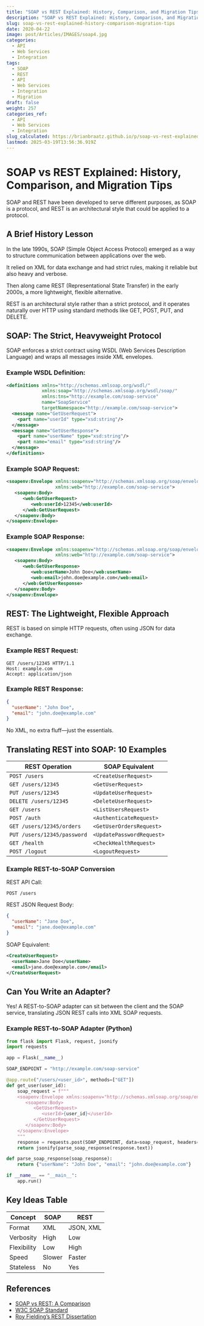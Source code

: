 ```yaml
---
title: "SOAP vs REST Explained: History, Comparison, and Migration Tips"
description: "SOAP vs REST Explained: History, Comparison, and Migration Tips"
slug: soap-vs-rest-explained-history-comparison-migration-tips
date: 2020-04-22
image: post/Articles/IMAGES/soap4.jpg
categories:
  - API
  - Web Services
  - Integration
tags:
  - SOAP
  - REST
  - API
  - Web Services
  - Integration
  - Migration
draft: false
weight: 257
categories_ref:
  - API
  - Web Services
  - Integration
slug_calculated: https://brianbraatz.github.io/p/soap-vs-rest-explained-history-comparison-migration-tips
lastmod: 2025-03-19T13:56:36.919Z
---
```

# SOAP vs REST Explained: History, Comparison, and Migration Tips

SOAP and REST have been developed to serve different purposes, as SOAP is a protocol, and REST is an architectural style that could be applied to a protocol.

## A Brief History Lesson

In the late 1990s, SOAP (Simple Object Access Protocol) emerged as a way to structure communication between applications over the web.

It relied on XML for data exchange and had strict rules, making it reliable but also heavy and verbose.

Then along came REST (Representational State Transfer) in the early 2000s, a more lightweight, flexible alternative.

REST is an architectural style rather than a strict protocol, and it operates naturally over HTTP using standard methods like GET, POST, PUT, and DELETE.

## SOAP: The Strict, Heavyweight Protocol

SOAP enforces a strict contract using WSDL (Web Services Description Language) and wraps all messages inside XML envelopes.

### Example WSDL Definition:

```xml
<definitions xmlns="http://schemas.xmlsoap.org/wsdl/"
             xmlns:soap="http://schemas.xmlsoap.org/wsdl/soap/"
             xmlns:tns="http://example.com/soap-service"
             name="SoapService"
             targetNamespace="http://example.com/soap-service">
  <message name="GetUserRequest">
    <part name="userId" type="xsd:string"/>
  </message>
  <message name="GetUserResponse">
    <part name="userName" type="xsd:string"/>
    <part name="email" type="xsd:string"/>
  </message>
</definitions>
```

### Example SOAP Request:

```xml
<soapenv:Envelope xmlns:soapenv="http://schemas.xmlsoap.org/soap/envelope/"
                  xmlns:web="http://example.com/soap-service">
   <soapenv:Body>
      <web:GetUserRequest>
         <web:userId>12345</web:userId>
      </web:GetUserRequest>
   </soapenv:Body>
</soapenv:Envelope>
```

### Example SOAP Response:

```xml
<soapenv:Envelope xmlns:soapenv="http://schemas.xmlsoap.org/soap/envelope/"
                  xmlns:web="http://example.com/soap-service">
   <soapenv:Body>
      <web:GetUserResponse>
         <web:userName>John Doe</web:userName>
         <web:email>john.doe@example.com</web:email>
      </web:GetUserResponse>
   </soapenv:Body>
</soapenv:Envelope>
```

## REST: The Lightweight, Flexible Approach

REST is based on simple HTTP requests, often using JSON for data exchange.

### Example REST Request:

```
GET /users/12345 HTTP/1.1
Host: example.com
Accept: application/json
```

### Example REST Response:

```json
{
  "userName": "John Doe",
  "email": "john.doe@example.com"
}
```

No XML, no extra fluff—just the essentials.

## Translating REST into SOAP: 10 Examples

| REST Operation              | SOAP Equivalent           |
| --------------------------- | ------------------------- |
| `POST /users`               | `<CreateUserRequest>`     |
| `GET /users/12345`          | `<GetUserRequest>`        |
| `PUT /users/12345`          | `<UpdateUserRequest>`     |
| `DELETE /users/12345`       | `<DeleteUserRequest>`     |
| `GET /users`                | `<ListUsersRequest>`      |
| `POST /auth`                | `<AuthenticateRequest>`   |
| `GET /users/12345/orders`   | `<GetUserOrdersRequest>`  |
| `PUT /users/12345/password` | `<UpdatePasswordRequest>` |
| `GET /health`               | `<CheckHealthRequest>`    |
| `POST /logout`              | `<LogoutRequest>`         |

### Example REST-to-SOAP Conversion

REST API Call:

```
POST /users
```

REST JSON Request Body:

```json
{
  "userName": "Jane Doe",
  "email": "jane.doe@example.com"
}
```

SOAP Equivalent:

```xml
<CreateUserRequest>
  <userName>Jane Doe</userName>
  <email>jane.doe@example.com</email>
</CreateUserRequest>
```

## Can You Write an Adapter?

Yes! A REST-to-SOAP adapter can sit between the client and the SOAP service, translating JSON REST calls into XML SOAP requests.

### Example REST-to-SOAP Adapter (Python)

```python
from flask import Flask, request, jsonify
import requests

app = Flask(__name__)

SOAP_ENDPOINT = "http://example.com/soap-service"

@app.route("/users/<user_id>", methods=["GET"])
def get_user(user_id):
    soap_request = f"""
    <soapenv:Envelope xmlns:soapenv="http://schemas.xmlsoap.org/soap/envelope/">
       <soapenv:Body>
          <GetUserRequest>
             <userId>{user_id}</userId>
          </GetUserRequest>
       </soapenv:Body>
    </soapenv:Envelope>
    """
    response = requests.post(SOAP_ENDPOINT, data=soap_request, headers={"Content-Type": "text/xml"})
    return jsonify(parse_soap_response(response.text))

def parse_soap_response(soap_response):
    return {"userName": "John Doe", "email": "john.doe@example.com"}

if __name__ == "__main__":
    app.run()
```

## Key Ideas Table

| Concept     | SOAP   | REST      |
| ----------- | ------ | --------- |
| Format      | XML    | JSON, XML |
| Verbosity   | High   | Low       |
| Flexibility | Low    | High      |
| Speed       | Slower | Faster    |
| Stateless   | No     | Yes       |

## References

* [SOAP vs REST: A Comparison](https://www.utupub.fi/)
* [W3C SOAP Standard](https://www.w3.org/TR/soap/)
* [Roy Fielding’s REST Dissertation](https://www.ics.uci.edu/~fielding/pubs/dissertation/top.htm)
